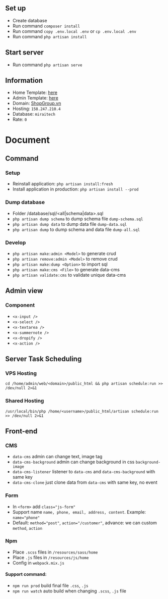 ## Set up
- Create database
- Run command `composer install`
- Run command `copy .env.local .env` or `cp .env.local .env`
- Run command `php artisan install`

## Start server
- Run command `php artisan serve`

## Information
- Home Template: [here]()
- Admin Template: [here](https://github.com/duongvalo/admin-template.git)
- Domain: [ShopGroup.vn](https://shopgroup.vn)
- Hosting: `158.247.210.4`
- Database: `miraitech`
- Rate: `0`

# Document
## Command
### Setup
- Reinstall application: `php artisan install:fresh`
- Install application in production: `php artisan install --prod`

### Dump database
- Folder /database/sql/<all|schema|data>.sql
- `php artisan dump schema` to dump schema file `dump-schema.sql`
- `php artisan dump data` to dump data file `dump-data.sql` 
- `php artisan dump` to dump schema and data file `dump-all.sql`

### Develop
- `php artisan make:admin <Model>` to generate crud
- `php artisan remove:admin <Model>` to remove crud
- `php artisan make:dump <Option>` to import sql
- `php artisan make:cms <File>` to generate data-cms
- `php artisan validate:cms` to validate unique data-cms

## Admin view
### Component
- `<x-input />`
- `<x-select />`
- `<x-textarea />`
- `<x-summernote />`
- `<x-dropify />`
- `<x-action />`

## Server Task Scheduling
### VPS Hosting
`cd /home/admin/web/<domain>/public_html && php artisan schedule:run >> /dev/null 2>&1`

### Shared Hosting
`/usr/local/bin/php /home/<username>/public_html/artisan schedule:run >> /dev/null 2>&1`

## Front-end
### CMS
- `data-cms` admin can change text, image tag
- `data-cms-background` admin can change background in css `background-image`
- `data-cms-listener` listener to `data-cms` and `data-cms-background` with same key 
- `data-cms-clone` just clone data from `data-cms` with same key, no event

### Form
- In `<form>` add `class="js-form"`
- Support name `name, phone, email, address, content`. Example: `name="phone"`
- Default: `method="post"`, `action="/customer"`, advance: we can custom `method`, `action` 

### Npm
- Place `.scss` files in `/resources/sass/home`
- Place `.js` files in `/resources/js/home`
- Config in `webpack.mix.js`

#### Support command: 
- `npm run prod` build final file `.css`, `.js`
- `npm run watch` auto build when changing `.scss`, `.js` file

